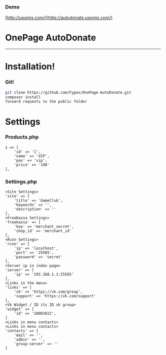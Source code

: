 ### Demo
  [http://ussmix.com/](http://autodonate.ussmix.com/)
  
# OnePage AutoDonate
---
# Installation!

### Git!
```sh
git clone https://github.com/Fypex/OnePage-AutoDonate.git
composer install
forward requests to the public folder
```

# Settings

### Products.php

    1 => [
        'id' => '1',
        'name' => 'VIP', 
        'pex' => 'vip',
        'price' => '100'
    ],

### Settings.php

    <Site Settings>
    'site' => [  
        'title' => 'GameClub',
        'keywords' => '',
        'description' => ''
    ],
    <FreeKassa Settings>
    'freekassa' => [
        'key' => 'merchant_secret',
        'shop_id' => 'merchant_id'
    ],
    <Rcon Settings>
    'rcon' => [
        'ip' => 'localhost',
        'port' => '25565',
        'password' => 'secret'
    ],
    <Server ip in index page>
    'server' => [
        'ip' => '192.168.1.1:25565'
    ],
    <Links in the menu>
    'links' => [
        'vk' => 'https://vk.com/group',
        'support' => 'https://vk.com/support'
    ],
    <Vk Widget / ID its ID vk group>
    'widget' => [
        'id' => '20003922',
    ]
    <Links in menu contacts>
    <Links in menu contacts>
    'contacts' => [
        'mail' => '',
        'admin' => '',
        'group-server' => ''
    ]
    
